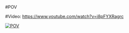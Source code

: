 #POV

#Video:
https://www.youtube.com/watch?v=i8pFYXRagrc


[![POV](https://i.imgsafe.org/faf1839211.jpg)](https://i.imgsafe.org/faf1839211.jpg)
